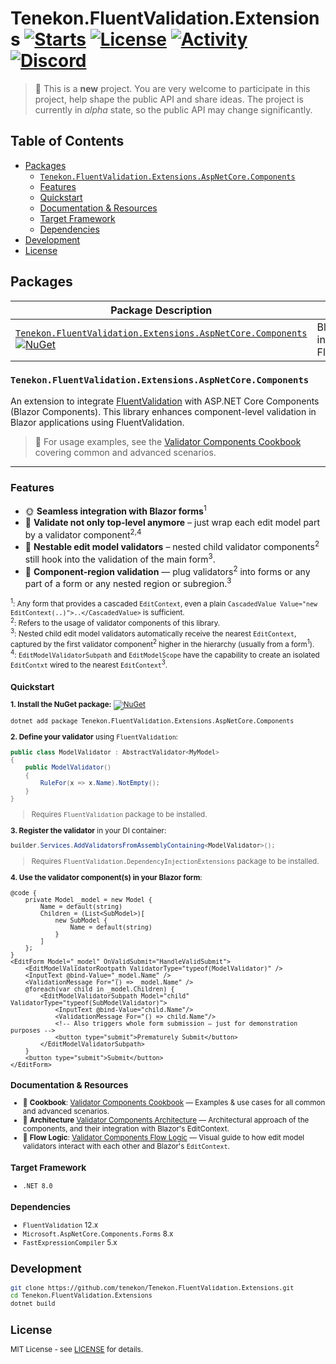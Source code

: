 <!-- omit from toc -->
# Tenekon.FluentValidation.Extensions [![Starts](https://img.shields.io/github/stars/tenekon/Tenekon.FluentValidation.Extensions)](https://github.com/tenekon/Tenekon.FluentValidation.Extensions/stargazers) [![License](https://img.shields.io/github/license/tenekon/Tenekon.FluentValidation.Extensions)](https://github.com/tenekon/Tenekon.FluentValidation.Extensions/blob/main/LICENSE) [![Activity](https://img.shields.io/github/last-commit/tenekon/Tenekon.FluentValidation.Extensions)](https://github.com/tenekon/Tenekon.FluentValidation.Extensions/commits/main/) [![Discord](https://img.shields.io/discord/1288602831095468157?label=tenekon%20community)](https://discord.gg/VCa8ePSAqD)

> :construction: This is a **new** project. You are very welcome to participate in this project, help shape the public API and share ideas. The project is currently in _alpha_ state, so the public API may change significantly.

<!-- omit from toc -->
## Table of Contents

- [Packages](#packages)
  - [`Tenekon.FluentValidation.Extensions.AspNetCore.Components`](#tenekonfluentvalidationextensionsaspnetcorecomponents)
  - [Features](#features)
  - [Quickstart](#quickstart)
  - [Documentation \& Resources](#documentation--resources)
  - [Target Framework](#target-framework)
  - [Dependencies](#dependencies)
- [Development](#development)
- [License](#license)

## Packages

| Package Description                                                                                                                                                                                                                                                                                                                                        |                                         |
| ---------------------------------------------------------------------------------------------------------------------------------------------------------------------------------------------------------------------------------------------------------------------------------------------------------------------------------------------------------- | --------------------------------------- |
| [`Tenekon.FluentValidation.Extensions.AspNetCore.Components`](https://www.nuget.org/packages/Tenekon.FluentValidation.Extensions.AspNetCore.Components)<br/>[![NuGet](https://img.shields.io/nuget/v/Tenekon.FluentValidation.Extensions.AspNetCore.Components)](https://www.nuget.org/packages/Tenekon.FluentValidation.Extensions.AspNetCore.Components) | Blazor integration for FluentValidation |

### `Tenekon.FluentValidation.Extensions.AspNetCore.Components`

An extension to integrate [FluentValidation](https://fluentvalidation.net/) with ASP.NET Core Components (Blazor Components). This
library enhances component-level validation in Blazor applications using FluentValidation.

> :open_book: For usage examples, see the [Validator Components Cookbook](src/Tenekon.FluentValidation.Extensions.AspNetCore.Components/COOKBOOK.md) covering common and advanced scenarios.

---

### Features

- :sun_with_face: **Seamless integration with Blazor forms**<sup>1</sup>
- :jigsaw: **Validate not only top-level anymore** – just wrap each edit model part by a validator component<sup>2,4</sup>
- :jigsaw: **Nestable edit model validators** – nested child validator components<sup>2</sup> still hook into the validation of the main form<sup>3</sup>.
- :electric_plug: **Component-region validation** — plug validators<sup>2</sup> into forms or any part of a form or any nested region or subregion.<sup>3</sup>

<small><sup>1</sup>: Any form that provides a cascaded `EditContext`, even a plain `CascadedValue Value="new EditContext(..)">..</CascadedValue>` is sufficient.</small><br/>
<small><sup>2</sup>: Refers to the usage of validator components of this library.</small><br/>
<small><sup>3</sup>: Nested child edit model validators automatically receive the nearest `EditContext`, captured by the first validator component<sup>2</sup> higher in the hierarchy (usually from a form<sup>1</sup>).</small><br/>
<small><sup>4</sup>: `EditModelValidatorSubpath` and `EditModelScope` have the capability to create an isolated `EditContxt` wired to the nearest `EditContext`<sup>3</sup>.

### Quickstart

**1\. Install the NuGet package:** [![NuGet](https://img.shields.io/nuget/v/Tenekon.FluentValidation.Extensions.AspNetCore.Components?label=Tenekon.FluentValidation.Extensions.AspNetCore.Components)](https://www.nuget.org/packages/Tenekon.FluentValidation.Extensions.AspNetCore.Components)

```bash
dotnet add package Tenekon.FluentValidation.Extensions.AspNetCore.Components
```

**2\. Define your validator** using `FluentValidation`:

```csharp
public class ModelValidator : AbstractValidator<MyModel>
{
    public ModelValidator()
    {
        RuleFor(x => x.Name).NotEmpty();
    }
}
```

> Requires `FluentValidation` package to be installed.

**3\. Register the validator** in your DI container:

```csharp
builder.Services.AddValidatorsFromAssemblyContaining<ModelValidator>();
```

> Requires `FluentValidation.DependencyInjectionExtensions` package to be installed.

**4\. Use the validator component(s) in your Blazor form**:

```razor
@code {
    private Model _model = new Model {
        Name = default(string)
        Children = (List<SubModel>)[
            new SubModel {
                Name = default(string)
            }
        ]
    };
}
<EditForm Model="_model" OnValidSubmit="HandleValidSubmit">
    <EditModelValidatorRootpath ValidatorType="typeof(ModelValidator)" />
    <InputText @bind-Value="_model.Name" />
    <ValidationMessage For="() => _model.Name" />
    @foreach(var child in _model.Children) {
        <EditModelValidatorSubpath Model="child" ValidatorType="typeof(SubModelValidator)">
            <InputText @bind-Value="child.Name"/>
            <ValidationMessage For="() => child.Name"/>
            <!-- Also triggers whole form submission — just for demonstration purposes -->
            <button type="submit">Prematurely Submit</button>
        </EditModelValidatorSubpath>
    }
    <button type="submit">Submit</button>
</EditForm>
```

### Documentation & Resources

- :open_book: **Cookbook**: [Validator Components Cookbook](src/Tenekon.FluentValidation.Extensions.AspNetCore.Components/COOKBOOK.md) —
  Examples & use cases for all common and advanced scenarios.
- :bricks: **Architecture** [Validator Components Architecture](src/Tenekon.FluentValidation.Extensions.AspNetCore.Components/ARCHITECTURE.md) — Architectural approach of the components, and their integration with Blazor's EditContext.
- :microscope: **Flow Logic**: [Validator Components Flow Logic](src/Tenekon.FluentValidation.Extensions.AspNetCore.Components/FLOWLOGIC.md) — Visual guide to
  how edit model validators interact with each other and Blazor's `EditContext`.

### Target Framework

* `.NET 8.0`

### Dependencies

* `FluentValidation` 12.x
* `Microsoft.AspNetCore.Components.Forms` 8.x
* `FastExpressionCompiler` 5.x

## Development

```bash
git clone https://github.com/tenekon/Tenekon.FluentValidation.Extensions.git
cd Tenekon.FluentValidation.Extensions
dotnet build
```

## License

MIT License - see [LICENSE](LICENSE) for details.
